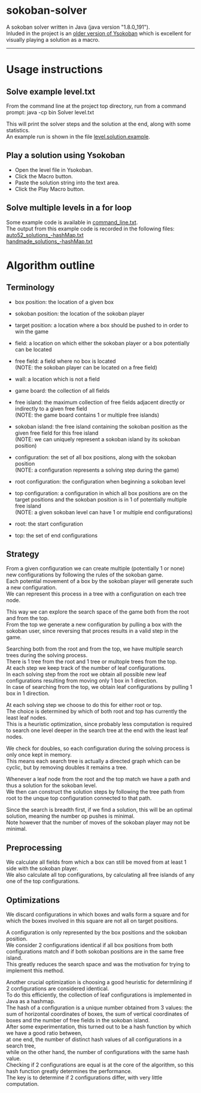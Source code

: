 # sokoban-solver

A sokoban solver written in Java (java version "1.8.0_191").\
Inluded in the project is an [older version of Ysokoban](http://ygp.orgfree.com/pgms/ysokoban_1_620.zip) which is excellent for visually playing a solution as a macro.

---

# Usage instructions

## Solve example level.txt

From the command line at the project top directory, run from a command prompt:
    java -cp bin Solver level.txt

This will print the solver steps and the solution at the end, along with some statistics.\
An example run is shown in the file [level.solution.example](level.solution.example).

## Play a solution using Ysokoban

- Open the level file in Ysokoban.
- Click the Macro button.
- Paste the solution string into the text area.
- Click the Play Macro button.

## Solve multiple levels in a for loop

Some example code is available in [command_line.txt](command_line.txt).\
The output from this example code is recorded in the following files:\
[auto52_solutions_-hashMap.txt](auto52_solutions_-hashMap.txt)\
[handmade_solutions_-hashMap.txt](handmade_solutions_-hashMap.txt)

# Algorithm outline

## Terminology

- box position: the location of a given box
- sokoban position: the location of the sokoban player
- target position: a location where a box should be pushed to in order to win the game
- field: a location on which either the sokoban player or a box potentially can be located
- free field: a field where no box is located\
(NOTE: the sokoban player can be located on a free field)
- wall: a location which is not a field

- game board: the collection of all fields
- free island: the maximum collection of free fields adjacent directly or indirectly to a given free field\
(NOTE: the game board contains 1 or multiple free islands)
- sokoban island: the free island containing the sokoban position as the given free field for this free island\
(NOTE: we can uniquely represent a sokoban island by its sokoban position)

- configuration: the set of all box positions, along with the sokoban position\
(NOTE: a configuration represents a solving step during the game)
- root configuration: the configuration when beginning a sokoban level
- top configuration: a configuration in which all box positions are on the target positions and the sokoban position is in 1 of potentially multiple free island\
(NOTE: a given sokoban level can have 1 or multiple end configurations)

- root: the start configuration
- top: the set of end configurations

## Strategy

From a given configuration we can create multiple (potentially 1 or none) new configurations by following the rules of the sokoban game.\
Each potential movement of a box by the sokoban player will generate such a new configuration.\
We can represent this process in a tree with a configuration on each tree node.

This way we can explore the search space of the game both from the root and from the top.\
From the top we generate a new configuration by pulling a box with the sokoban user, since reversing that proces results in a valid step in the game.

Searching both from the root and from the top, we have multiple search trees during the solving process.\
There is 1 tree from the root and 1 tree or multople trees from the top.\
At each step we keep track of the number of leaf configurations.\
In each solving step from the root we obtain all possible new leaf configurations resulting from moving only 1 box in 1 direction.\
In case of searching from the top, we obtain leaf configurations by pulling 1 box in 1 direction.

At each solving step we choose to do this for either root or top.\
The choice is determined by which of both root and top has currently the least leaf nodes.\
This is a heuristic optimization, since probably less computation is required to search one level deeper in the search tree at the end with the least leaf nodes.

We check for doubles, so each configuration during the solving process is only once kept in memory.\
This means each search tree is actually a directed graph which can be cyclic, but by removing doubles it remains a tree.

Whenever a leaf node from the root and the top match we have a path and thus a solution for the sokoban level.\
We then can construct the solution steps by following the tree path from root to the unque top configuration connected to that path.

Since the search is breadth first, if we find a solution, this will be an optimal solution, meaning the number op pushes is minimal.\
Note however that the number of moves of the sokoban player may not be minimal.

## Preprocessing

We calculate all fields from which a box can still be moved from at least 1 side with the sokoban player.\
We also calculate all top configurations, by calculating all free islands of any one of the top configurations.

## Optimizations

We discard configurations in which boxes and walls form a square and for which the boxes involved in this square are not all on target positions.

A configuration is only represented by the box positions and the sokoban position.\
We consider 2 configurations identical if all box positions from both configurations match and if both sokoban positions are in the same free island.\
This greatly reduces the search space and was the motivation for trying to implement this method.

Another crucial optimization is choosing a good heuristic for determlining if 2 configurations are considered identical.\
To do this efficiently, the collection of leaf configurations is implemented in Java as a hashmap.\
The hash of a configuration is a unique number obtained from 3 values: the sum of horizontal coordinates of boxes, the sum of vertical coordinates of boxes
and the number of free fields in the sokoban island.\
After some experimentation, this turned out to be a hash function by which we have a good ratio between,\
at one end, the number of distinct hash values of all configurations in a search tree,\
while on the other hand, the number of configurations with the same hash value.\
Checking if 2 configurations are equal is at the core of the algorithm, so this hash function greatly determines the performance.\
The key is to determine if 2 configurations differ, with very little computation.
